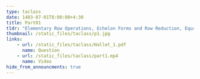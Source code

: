 ```yaml
---
type: taclass
date: 1403-07-01T8:00:00+4:30
title: Part01
tldr: "Elementary Row Operations, Echelon Forms and Row Reduction, Equation, Vector Space, Subspace"
thumbnail: /static_files/taclass/p1.jpg
links: 
    - url: /static_files/taclass/Hallet_1.pdf
      name: Question
    - url: /static_files/taclass/part1.mp4
      name: Video
hide_from_announcments: true
---
```

